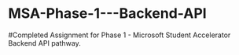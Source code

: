 # MSA-Phase-1---Backend-API

#Completed Assignment for Phase 1 - Microsoft Student Accelerator Backend API pathway.

